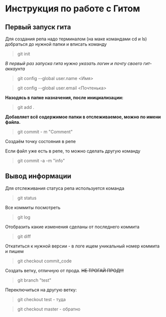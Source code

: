 # Инструкция по работе с Гитом

## Первый запуск гита

Для создания репа надо терминалом (на маке командами cd и ls) добраться до нужной папки и вписать команду
> git init

*В первый раз запуска гита нужно указать логин и почту своего гит-аккаунта*
> git config --global user.name <Имя>

> git config --global user.email <Почтенька>


**Назодясь в папке назначения, после инициализации:**
> git add . 

**Добавляет всё содержимое папки в отслеживаемое, можно по имени файла.**
> git commit - m "Comment"

Создаём точку состояния в репе


Если файл уже есть в репе, то можно сделать другую команду
>git commit -a -m "info"

## Вывод информации 
Для отслеживания статуса репа используется команда
> git status

Все коммиты посмотреть
> git log

Отобразить какие изменения сделаны от последнего коммита
> git diff

Откатиться к нужной версии - в логе ищем уникальный номер коммита и пишем
> git checkout commit_code

Создать ветку, отличную от прода. ~~НЕ ТРОГАЙ ПРОД!!!~~
> git branch "test"

Переключиться на другую ветку:
>git checkout test  - туда

>git checkout master - обратно


